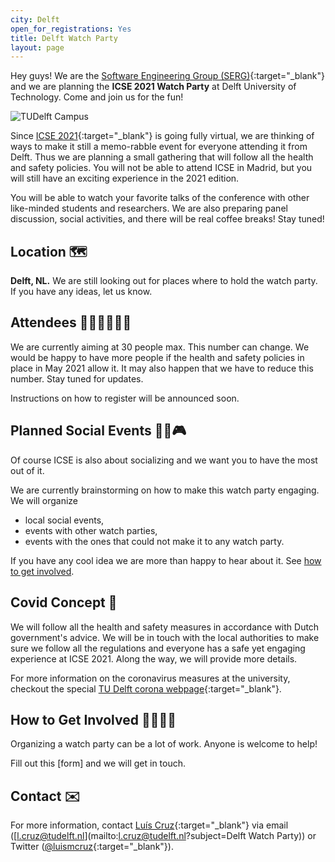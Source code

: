 ```yaml
---
city: Delft
open_for_registrations: Yes
title: Delft Watch Party
layout: page
---
```

Hey guys! We are the [Software Engineering Group (SERG)]{:target="_blank"} and we are planning the **ICSE 2021 Watch Party** at Delft University of Technology. Come and join us for the fun!

![TUDelft Campus](https://upload.wikimedia.org/wikipedia/commons/thumb/c/c7/Library_Delft_University_of_Technology_01.jpg/640px-Library_Delft_University_of_Technology_01.jpg)

Since [ICSE 2021]{:target="_blank"} is going fully virtual, we are thinking of ways to make it still a memo-rabble event for everyone attending it from Delft. Thus we are planning a small gathering that will follow all the health and safety policies. You will not be able to attend ICSE in Madrid, but you will still have an exciting experience in the 2021 edition.

You will be able to watch your favorite talks of the conference with other like-minded students and researchers. We are also preparing panel discussion, social activities, and there will be real coffee breaks! Stay tuned!

## Location 🗺

**Delft, NL.** We are still looking out for places where to hold the watch party. If you have any ideas, let us know.

## Attendees 👩‍💻👩‍🚀🧛‍♂️

We are currently aiming at 30 people max. This number can change. We would be happy to have more people if the health and safety policies in place in May 2021 allow it. It may also happen that we have to reduce this number. Stay tuned for updates.

Instructions on how to register will be announced soon.

<!-- ## Time Bands / Parallel Sessions / Conference Days covered

Which conference days will your watch party cover?
At which time of day is your watch party → which conference time bands are you covering?
Are you providing rooms for all parallel sessions or just selected ones?   -->

## Planned Social Events 🎲🎸🎮

Of course ICSE is also about socializing and we want you to have the most out of it. 

We are currently brainstorming on how to make this watch party engaging.
We will organize
- local social events,
- events with other watch parties,
- events with the ones that could not make it to any watch party.

If you have any cool idea we are more than happy to hear about it. See [how to get involved](#how-to-get-involved).

<!-- ## Pricing
If attendees have to pay for participating at your watch party (e.g. for catering, lunch, coffee, snacks) please describe it in this section. -->

<!-- ## Catering
Please describe in this section whether there will be catering for the participants, such as lunch or dinner, coffee or snacks.
If you do not provide catering, you can use this section to inform participants that they have to bring their food or where there are restaurants around. -->

## Covid Concept 🦠

We will follow all the health and safety measures in accordance with Dutch government's advice. We will be in touch with the local authorities to make sure we follow all the regulations and everyone has a safe yet engaging experience at ICSE 2021. Along the way, we will provide more details.

For more information on the coronavirus measures at the university, checkout the special [TU Delft corona webpage]{:target="_blank"}.

## How to Get Involved 👷‍♀️👷‍♂️

Organizing a watch party can be a lot of work.
Anyone is welcome to help!

Fill out this [form] and we will get in touch.

## Contact ✉️

For more information, contact [Luís Cruz]{:target="_blank"} via email ([l.cruz@tudelft.nl](mailto:l.cruz@tudelft.nl?subject=Delft Watch Party)) or Twitter ([@luismcruz](https://twitter.com/luismcruz){:target="_blank"}).

[Software Engineering Group (SERG)]: https://se.ewi.tudelft.nl
[Luís Cruz]: https://luiscruz.github.io
<!-- [form]: -->
[ICSE 2021]: https://conf.researchr.org/home/icse-2021
[TU Delft corona webpage]: https://www.tudelft.nl/en/2020/tu-delft/coronavirus/